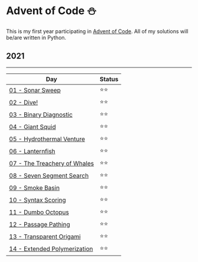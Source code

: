 # Advent of Code ⛄

This is my first year participating in [Advent of Code](https://www.adventofcode.com).
All of my solutions will be/are written in Python.

## 2021
---
| Day                                                                      | Status |
| ------------------------------------------------------------------------ | ------ |
| [01 - Sonar Sweep](https://www.adventofcode.com/2021/day/1)              | ⭐⭐     |
| [02 - Dive!](https://www.adventofcode.com/2021/day/2)                    | ⭐⭐     |
| [03 - Binary Diagnostic](https://www.adventofcode.com/2021/day/3)        | ⭐⭐     |
| [04 - Giant Squid](https://www.adventofcode.com/2021/day/4)              | ⭐⭐     |
| [05 - Hydrothermal Venture](https://www.adventofcode.com/2021/day/5)     | ⭐⭐     |
| [06 - Lanternfish](https://www.adventofcode.com/2021/day/6)              | ⭐⭐     |
| [07 - The Treachery of Whales](https://www.adventofcode.com/2021/day/7)  | ⭐⭐     |
| [08 - Seven Segment Search](https://www.adventofcode.com/2021/day/8)     | ⭐⭐     |
| [09 - Smoke Basin](https://www.adventofcode.com/2021/day/9)              | ⭐⭐     |
| [10 - Syntax Scoring](https://www.adventofcode.com/2021/day/10)          | ⭐⭐     |
| [11 - Dumbo Octopus](https://www.adventofcode.com/2021/day/11)           | ⭐⭐     |
| [12 - Passage Pathing](https://www.adventofcode.com/2021/day/12)         | ⭐⭐     |
| [13 - Transparent Origami](https://www.adventofcode.com/2021/day/13)     | ⭐⭐     |
| [14 - Extended Polymerization](https://www.adventofcode.com/2021/day/14) | ⭐⭐     |
